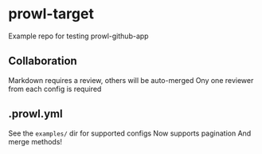 # prowl-target

Example repo for testing prowl-github-app

## Collaboration

Markdown requires a review, others will be auto-merged
Ony one reviewer from each config is required

## .prowl.yml

See the `examples/` dir for supported configs
Now supports pagination
And merge methods!

